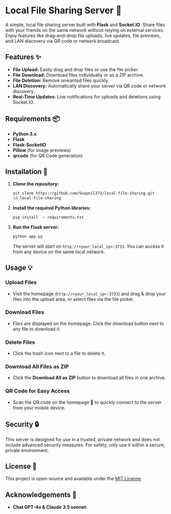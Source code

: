 # Local File Sharing Server 🚀

A simple, local file sharing server built with **Flask** and **Socket.IO**. Share files with your friends on the same network without relying on external services. Enjoy features like drag-and-drop file uploads, live updates, file previews, and LAN discovery via QR code or network broadcast.

## Features ✨

- **File Upload:** Easily drag and drop files or use the file picker.
- **File Download:** Download files individually or as a ZIP archive.
- **File Deletion:** Remove unwanted files quickly.
- **LAN Discovery:** Automatically share your server via QR code or network discovery.
- **Real-Time Updates:** Live notifications for uploads and deletions using Socket.IO.

## Requirements 📦

- **Python 3.x**
- **Flask**
- **Flask-SocketIO**
- **Pillow** (for image previews)
- **qrcode** (for QR Code generation)

## Installation 🔧

1. **Clone the repository:**

    ```bash
    git clone https://github.com/Swapnil373/local-file-sharing.git
    cd local-file-sharing
    ```

2. **Install the required Python libraries:**

    ```bash
    pip install -r requirements.txt
    ```

3. **Run the Flask server:**

    ```bash
    python app.py
    ```

    The server will start on `http://<your_local_ip>:3733`. You can access it from any device on the same local network.

## Usage 💡

### Upload Files

- Visit the homepage (`http://<your_local_ip>:3733`) and drag & drop your files into the upload area, or select files via the file picker.

### Download Files

- Files are displayed on the homepage. Click the download button next to any file to download it.

### Delete Files

- Click the trash icon next to a file to delete it.

### Download All Files as ZIP

- Click the **Download All as ZIP** button to download all files in one archive.

### QR Code for Easy Access

- Scan the QR code on the homepage 📱 to quickly connect to the server from your mobile device.

## Security 🔒

This server is designed for use in a trusted, private network and does not include advanced security measures. For safety, only use it within a secure, private environment.

## License 📄

This project is open-source and available under the [MIT License](LICENSE).

## Acknowledgements 🙏

- **Chat GPT-4o & Claude 3.5 sonnet:** 